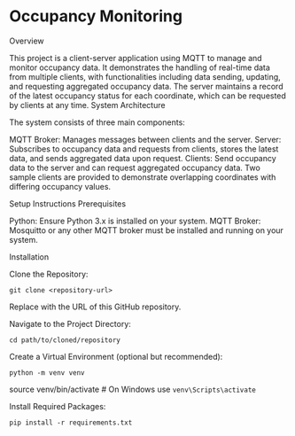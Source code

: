 # Occupancy Monitoring
Overview

This project is a client-server application using MQTT to manage and monitor occupancy data. It demonstrates the handling of real-time data from multiple clients, with functionalities including data sending, updating, and requesting aggregated occupancy data. The server maintains a record of the latest occupancy status for each coordinate, which can be requested by clients at any time.
System Architecture

The system consists of three main components:

MQTT Broker: Manages messages between clients and the server.
Server: Subscribes to occupancy data and requests from clients, stores the latest data, and sends aggregated data upon request.
Clients: Send occupancy data to the server and can request aggregated occupancy data. Two sample clients are provided to demonstrate overlapping coordinates with differing occupancy values.

Setup Instructions
Prerequisites

Python: Ensure Python 3.x is installed on your system.
MQTT Broker: Mosquitto or any other MQTT broker must be installed and running on your system.

Installation

Clone the Repository:


    git clone <repository-url>

Replace <repository-url> with the URL of this GitHub repository.

Navigate to the Project Directory:


    cd path/to/cloned/repository

Create a Virtual Environment (optional but recommended):


    python -m venv venv
source venv/bin/activate  # On Windows use `venv\Scripts\activate`

Install Required Packages:


    pip install -r requirements.txt
